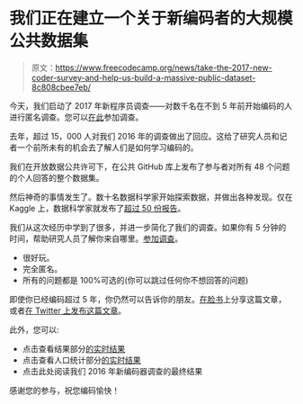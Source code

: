 # 我们正在建立一个关于新编码者的大规模公共数据集

> 原文：<https://www.freecodecamp.org/news/take-the-2017-new-coder-survey-and-help-us-build-a-massive-public-dataset-8c808cbee7eb/>

今天，我们启动了 2017 年新程序员调查——对数千名在不到 5 年前开始编码的人进行匿名调查。您可以[在此](http://bit.ly/2017-new-coder-survey)参加调查。

去年，超过 15，000 人对我们 2016 年的调查做出了回应。这给了研究人员和记者一个前所未有的机会去了解人们是如何学习编码的。

我们在开放数据公共许可下，在公共 GitHub 库上发布了参与者对所有 48 个问题的个人回答的整个数据集。

然后神奇的事情发生了。数十名数据科学家开始探索数据，并做出各种发现。仅在 Kaggle 上，数据科学家就发布了[超过 50 份报告](https://www.kaggle.com/freecodecamp/2016-new-coder-survey-/kernels)。

我们从这次经历中学到了很多，并进一步简化了我们的调查。如果你有 5 分钟的时间，帮助研究人员了解你来自哪里。[参加调查](http://bit.ly/2017-new-coder-survey)。

*   很好玩。
*   完全匿名。
*   所有的问题都是 100%可选的(你可以跳过任何你不想回答的问题)

即使你已经编码超过 5 年，你仍然可以告诉你的朋友。[在脸书](https://www.facebook.com/sharer/sharer.php?u=https%3A//medium.freecodecamp.com/take-the-2017-new-coder-survey-and-help-us-build-a-massive-public-dataset-8c808cbee7eb)上分享这篇文章，或者[在 Twitter 上发布这篇文章](https://twitter.com/intent/tweet?text=Help%20us%20build%20a%20massive%20public%20dataset%20about%20new%20coders.&url=https://medium.freecodecamp.com/take-the-2017-new-coder-survey-and-help-us-build-a-massive-public-dataset-8c808cbee7eb)。

此外，您可以:

*   点击查看结果部分[的实时结果](http://bit.ly/2n0FMKm)
*   点击查看人口统计部分[的实时结果](http://bit.ly/2m40K79)
*   点击此处阅读我们 2016 年新编码器调查的最终结果

感谢您的参与，祝您编码愉快！